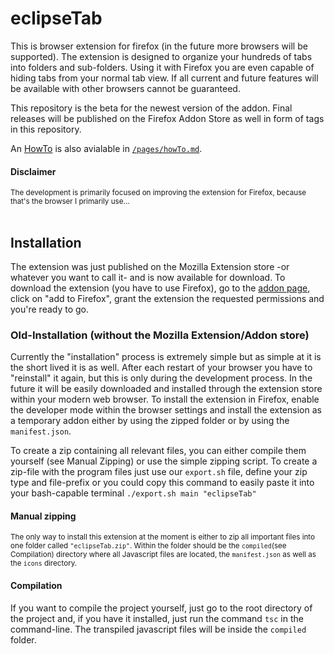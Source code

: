 # eclipseTab

This is browser extension for firefox (in the future more browsers will be supported).
The extension is designed to organize your hundreds of tabs into folders and sub-folders. Using it with Firefox you are even capable of hiding tabs from your normal tab view. If all current and future features will be available with other browsers cannot be guaranteed.

This repository is the beta for the newest version of the addon. Final releases will be published on the Firefox Addon Store as well in form of tags in this repository.
<br/>

An [HowTo](/pages/howTo.md) is also avialable in [`/pages/howTo.md`](/pages/howTo.md).

#### Disclaimer

<small> The development is primarily focused on improving the extension for Firefox, because that's the browser I primarily use...</small>
<br/>
<br/>

## Installation

The extension was just published on the Mozilla Extension store -or whatever you want to call it- and is now available for download. To download the extension (you have to use Firefox), go to the [addon page](https://addons.mozilla.org/en-US/firefox/addon/eclipsetabs), click on "add to Firefox", grant the extension the requested permissions and you're ready to go.

### Old-Installation (without the Mozilla Extension/Addon store)

Currently the "installation" process is extremely simple but as simple at it is the short lived it is as well. After each restart of your browser you have to "reinstall" it again, but this is only during the development process. In the future it will be easily downloaded and installed through the extension store within your modern web browser. To install the extension in Firefox, enable the developer mode within the browser settings and install the extension as a temporary addon either by using the zipped folder or by using the `manifest.json`.

To create a zip containing all relevant files, you can either compile them yourself (see Manual Zipping) or use the simple zipping script. To create a zip-file with the program files just use our `export.sh` file, define your zip type and file-prefix or you could copy this command to easily paste it into your bash-capable terminal `./export.sh main "eclipseTab"`

#### Manual zipping

<small>The only way to install this extension at the moment is either to zip all important files into one folder called `"eclipseTab.zip"`. Within the folder should be the `compiled`(see Compilation) directory where all Javascript files are located, the `manifest.json` as well as the `icons` directory. </small>

#### Compilation

If you want to compile the project yourself, just go to the root directory of the project and, if you have it installed, just run the command `tsc` in the command-line. The transpiled javascript files will be inside the `compiled` folder.
